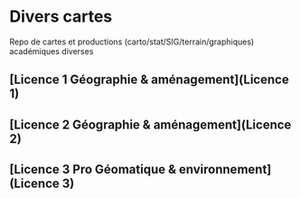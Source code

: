 # Divers cartes

Repo de cartes et productions (carto/stat/SIG/terrain/graphiques) académiques diverses

## [Licence 1 Géographie & aménagement](Licence 1)

## [Licence 2 Géographie & aménagement](Licence 2)

## [Licence 3 Pro Géomatique & environnement](Licence 3)
